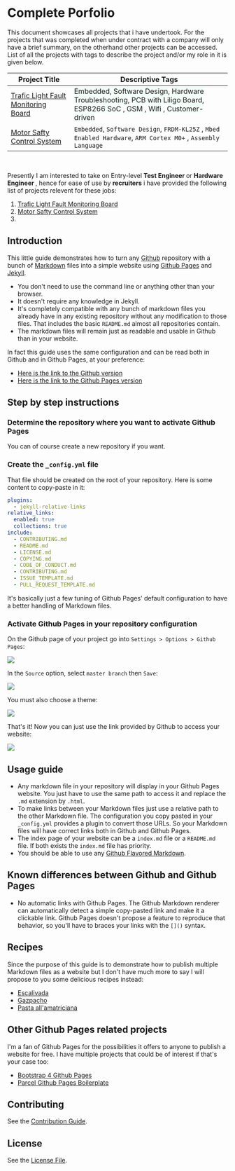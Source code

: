 # Complete Porfolio

This document showcases all projects that i have undertook. For the projects that was completed when under contract with a company will only have a brief summary, on the otherhand other projects can be accessed. List of all the projects with tags to describe the project and/or my role in it is given below. 

| Project Title                                         | Descriptive Tags |
| -----------                                           | ----------- |
| [Trafic Light Fault Monitoring Board](#trafic-fault)  | <span style="background-color:MintCream">Embedded</span>, <span style="background-color:MintCream">Software Design</span>, <span style="background-color:MintCream">Hardware Troubleshooting</span>, <span style="background-color:MintCream">PCB with Liligo Board</span>, <span style="background-color:MintCream">ESP8266 SoC</span> , <span style="background-color:MintCream">GSM</span> , <span style="background-color:MintCream">Wifi</span> , <span style="background-color:MintCream">Customer-driven</span> |
| [Motor Safty Control System](#Motor-safty)            |  `Embedded`, `Software Design`, `FRDM-KL25Z` , `Mbed Enabled Hardware`, `ARM Cortex M0+` , `Assembly Language`|


<br/>

Presently I am interested to take on Entry-level <b> Test Engineer </b> or <b> Hardware Engineer </b>, hence for ease of use by <b>recruiters</b> i have provided the following list of projects relevent for these jobs:
1. [Trafic Light Fault Monitoring Board](#trafic-fault)
2. [Motor Safty Control System](#Motor-safty)
3. 


## Introduction

This little guide demonstrates how to turn any [Github](http://github.com) repository with a bunch of [Markdown](https://en.wikipedia.org/wiki/Markdown) files into a simple website using [Github Pages](https://pages.github.com/) and [Jekyll](https://jekyllrb.com/).

* You don't need to use the command line or anything other than your browser.
* It doesn't require any knowledge in Jekyll.
* It's completely compatible with any bunch of markdown files you already have in any existing repository without any modification to those files. That includes the basic `README.md` almost all repositories contain.
* The markdown files will remain just as readable and usable in Github than in your website.

In fact this guide uses the same configuration and can be read both in Github and in Github Pages, at your preference:

* [Here is the link to the Github version](https://github.com/nicolas-van/easy-markdown-to-github-pages)
* [Here is the link to the Github Pages version](https://nicolas-van.github.io/easy-markdown-to-github-pages/)

## Step by step instructions

### Determine the repository where you want to activate Github Pages

You can of course create a new repository if you want.

### Create the `_config.yml` file

That file should be created on the root of your repository. Here is some content to copy-paste in it:

```yaml
plugins:
  - jekyll-relative-links
relative_links:
  enabled: true
  collections: true
include:
  - CONTRIBUTING.md
  - README.md
  - LICENSE.md
  - COPYING.md
  - CODE_OF_CONDUCT.md
  - CONTRIBUTING.md
  - ISSUE_TEMPLATE.md
  - PULL_REQUEST_TEMPLATE.md
```

It's basically just a few tuning of Github Pages' default configuration to have a better handling of Markdown files.

### Activate Github Pages in your repository configuration

On the Github page of your project go into `Settings > Options > Github Pages`:

![](./printscreen1.png)

In the `Source` option, select `master branch` then `Save`:

![](./printscreen2.png)

You must also choose a theme:

![](./printscreen3.png)

That's it! Now you can just use the link provided by Github to access your website:

![](./printscreen4.png)

## Usage guide

* Any markdown file in your repository will display in your Github Pages website. You just have to use the same path to access it and replace the `.md` extension by `.html`.
* To make links between your Markdown files just use a relative path to the other Markdown file. The configuration you copy pasted in your `_config.yml` provides a plugin to convert those URLs. So your Markdown files will have correct links both in Github and Github Pages.
* The index page of your website can be a `index.md` file or a `README.md` file. If both exists the `index.md` file has priority.
* You should be able to use any [Github Flavored Markdown](https://guides.github.com/features/mastering-markdown/).

## Known differences between Github and Github Pages

* No automatic links with Github Pages. The Github Markdown renderer can automatically detect a simple copy-pasted link and make it a clickable link. Github Pages doesn't propose a feature to reproduce that behavior, so you'll have to braces your links with the `[]()` syntax.

## Recipes

Since the purpose of this guide is to demonstrate how to publish multiple Markdown files as a website but I don't have much more to say I will propose to you some delicious recipes instead:

* [Escalivada](./recipes/Escalivada.md)
* [Gazpacho](./recipes/Gazpacho.md)
* [Pasta all'amatriciana](./recipes/Pasta_all_amatriciana.md)

## Other Github Pages related projects

I'm a fan of Github Pages for the possibilities it offers to anyone to publish a website for free. I have multiple projects that could be of interest if that's your case too:

* [Bootstrap 4 Github Pages](https://nicolas-van.github.io/bootstrap-4-github-pages/)
* [Parcel Github Pages Boilerplate](https://github.com/nicolas-van/parcel-github-pages-boilerplate)

## Contributing

See the [Contribution Guide](./CONTRIBUTING.md).

## License

See the [License File](./LICENSE.md).
